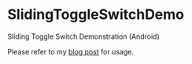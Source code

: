 SlidingToggleSwitchDemo
=======================

Sliding Toggle Switch Demonstration (Android)

Please refer to my [blog post](http://pygmalion.nitri.de/sliding-toggle-button-on-android-348.html) for usage.
